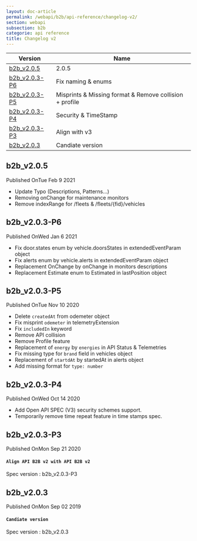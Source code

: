 ```yaml
---
layout: doc-article
permalink: /webapi/b2b/api-reference/changelog-v2/
section: webapi
subsection: b2b
categorie: api reference 
title: Changelog v2
---
```



Version|Name
-|-
[b2b_v2.0.5](#b2b_v205) | 2.0.5
[b2b_v2.0.3-P6](#b2b_v203-p6) | Fix naming & enums
[b2b_v2.0.3-P5](#b2b_v203-p5) | Misprints & Missing format & Remove collision + profile 
[b2b_v2.0.3-P4](#b2b_v203-p4) | Security & TimeStamp
[b2b_v2.0.3-P3](#b2b_v203-p3) | Align with v3
[b2b_v2.0.3](#b2b_v203) | Candiate version


## b2b_v2.0.5

<div class="tags has-addons is-pulled-right"><span class="tag is-dark">Published On</span><span class="tag is-info">Tue Feb 9 2021</span></div>


- Update Typo (Descriptions, Patterns...)
- Removing onChange for maintenance monitors
- Remove indexRange for /fleets & /fleets/{fid}/vehicles


## b2b_v2.0.3-P6

<div class="tags has-addons is-pulled-right"><span class="tag is-dark">Published On</span><span class="tag is-info">Wed Jan 6 2021</span></div>


- Fix door.states enum by vehicle.doorsStates in extendedEventParam object
- Fix alerts enum by vehicle.alerts in extendedEventParam object
- Replacement OnChange by onChange in monitors descriptions
- Replacement Estimate enum to Estimated in lastPosition object



## b2b_v2.0.3-P5

<div class="tags has-addons is-pulled-right"><span class="tag is-dark">Published On</span><span class="tag is-info">Tue Nov 10 2020</span></div>


- Delete `createdAt` from odemeter object
- Fix misprint `odemeter` in telemetryExtension
- Fix `includedIn` keyword
- Remove API collision
- Remove Profile feature
- Replacement of `energy` by `energies` in API Status & Telemetries
- Fix missing type for `brand` field in vehicles object
- Replacement of `startdAt` by startedAt in alerts object
- Add missing format for `type: number`


## b2b_v2.0.3-P4

<div class="tags has-addons is-pulled-right"><span class="tag is-dark">Published On</span><span class="tag is-info">Wed Oct 14 2020</span></div>

- Add Open API SPEC (V3) security schemes support.
- Temporarily remove time repeat feature in time stamps spec.


## b2b_v2.0.3-P3

<div class="tags has-addons is-pulled-right"><span class="tag is-dark">Published On</span><span class="tag is-info">Mon Sep 21 2020</span></div>

#### `Align API B2B v2 with API B2B v2`
Spec version : b2b_v2.0.3-P3


## b2b_v2.0.3

<div class="tags has-addons is-pulled-right"><span class="tag is-dark">Published On</span><span class="tag is-info">Mon Sep 02 2019</span></div>


#### `Candiate version`
Spec version : b2b_v2.0.3

